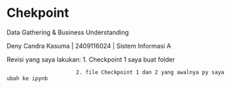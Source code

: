 # Chekpoint

Data Gathering & Business Understanding

Deny Candra Kasuma | 2409116024 | Sistem Informasi A

Revisi yang saya lakukan: 1. Checkpoint 1 saya buat folder

                          2. file Checkpoint 1 dan 2 yang awalnya py saya ubah ke ipynb

